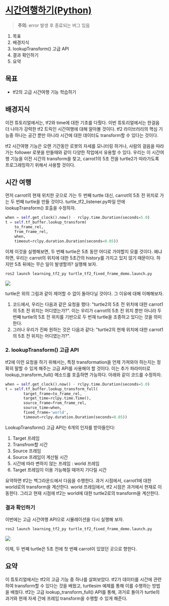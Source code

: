 # [시간여행하기(Python)](https://docs.ros.org/en/humble/Tutorials/Intermediate/Tf2/Time-Travel-With-Tf2-Py.html)
> **<i class="fa fa-exclamation-triangle" aria-hidden="true"></i> 주의:** error 발생 후 종료되는 버그 있음
1. 목표
1. 배경지식
1. lookupTransform() 고급 API
1. 결과 확인하기
1. 요약

## 목표
* tf2의 고급 시간여행 기능 학습하기

## 배경지식
이전 튜토리얼에서는, tf2와 time에 대한 기초를 다뤘다. 이번 튜토리얼에서는 한걸음 더 나아가 강력한 tf2 트릭인 시간여행에 대해 알아볼 것이다. tf2 라이브러리의 핵심 기능중 하나는 공간 뿐만 아니라 시간에 대한 데이터도 transform할 수 있다는 것이다.

tf2 시간여행 기능은 오랜 기간동안 로봇의 자세를 모니터링 하거나, 사람의 걸음을 따라가는 follower 로봇을 만들때와 같이 다양한 작업에서 유용할 수 있다. 우리는 이 시간여행 기능을 이전 시간의 transform을 찾고, carrot1의 5초 전을 turtle2가 따라가도록 프로그래밍하기 위해서 사용할 것이다.

## 시간 여행
먼저 carrot의 현재 위치한 곳으로 가는 두 번째 turtle 대신, carrot의 5초 전 위치로 가는 두 번째 turtle을 만들 것이다. turtle_tf2_listener.py파일 안에 lookupTransform() 호출을 수정하자.

```python
when = self.get_clock().now() - rclpy.time.Duration(seconds=5.0)
t = self.tf_buffer.lookup_transform(
    to_frame_rel,
    from_frame_rel,
    when,
    timeout=rclpy.duration.Duration(seconds=0.05))
```

이제 이것을 실행해보면, 두 번째 turtle은 5초 동안 어디로 가야할지 모를 것이다. 왜냐하면, 우리는 carrot의 위치에 대한 5초간의 history를 가지고 있지 않기 때문이다. 하지만 5초 뒤에는 무슨 일이 발생할까? 실행해 보자.

```bash
ros2 launch learning_tf2_py turtle_tf2_fixed_frame_demo.launch.py
```

![](https://docs.ros.org/en/humble/_images/turtlesim_delay1.png)

turtle은 위의 그림과 같이 제어할 수 없이 돌아다닐 것이다. 그 이유에 대해 이해해보자.

1. 코드에서, 우리는 다음과 같은 요청을 했다: "turtle2의 5초 전 위치에 대한 carrot1의 5초 전 위치는 어디였는가?". 이는 우리가 carrot의 5초 전 위치 뿐만 아니라 두 번째 turtle의 5초 전 위치를 기반으로 두 번재 turtle을 조종하고 있다는 것을 의미한다.
2. 그러나 우리가 진짜 원하는 것은 다음과 같다: "turtle2의 현재 위치에 대한 carrot1의 5초 전 위치는 어디였는가?".

### 2. lookupTransform() 고급 API
tf2에 이런 요청을 하기 위해서는, 특정 transformation을 언제 가져와야 하는지는 정확히 말할 수 있게 해주는 고급 API를 사용해야 할 것이다. 이는 추가 파라미터로 lookup_transform_full() 메소드를 호출하면 가능하다. 아래와 같이 코드를 수정하자.

```python
when = self.get_clock().now() - rclpy.time.Duration(seconds=5.0)
t = self.tf_buffer.lookup_transform_full(
        target_frame=to_frame_rel,
        target_time=rclpy.time.Time(),
        source_frame=from_frame_rel,
        source_time=when,
        fixed_frame='world',
        timeout=rclpy.duration.Duration(seconds=0.05))
```

LookupTransform() 고급 API는 6개의 인자를 받아들인다:

1. Target 프레임
2. Transfrom할 시간
3. Source 프레임
4. Source 프레임이 계산될 시간
5. 시간에 따라 변하지 않는 프레임 : world 프레임
6. Target 프레임이 이용 가능해질 때까지 기다릴 시간

요약하면 tf2는 백그라운드에서 다음을 수행한다. 과거 시점에서, carrot1에 대한 world로의 transform을 계산한다. world 프레임에서, tf2 시점은 과거에서 현재로 이동한다. 그리고 현재 시점에 tf2는 world에 대한 turtle2로의 transform을 계산한다.

### 결과 확인하기
이번에는 고급 시간여행 API으로 시뮬레이션을 다시 실행해 보자.

```bash
ros2 launch learning_tf2_py turtle_tf2_fixed_frame_demo.launch.py
```

![](https://docs.ros.org/en/humble/_images/turtlesim_delay2.png)

이제, 두 번째 turtle은 5초 전에 첫 번째 carrot이 있었던 곳으로 향한다.

## 요약
이 튜토리얼에서는 tf2의 고급 기능 중 하나를 살펴보았다. tf2가 데이터를 시간에 관련하여 transform할 수 있다는 것을 배웠고, turtlesim 예제를 통해 이를 수행하는 방법을 배웠다. tf2는 고급 lookup_transform_full() API를 통해, 과거로 돌아가 turtle의 과거와 현재 자세 간에 프레임 transform을 수행할 수 있게 해준다.
